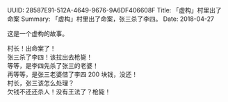 UUID: 28587E91-512A-4649-9676-9A6DF406608F
Title: 「虚构」村里出了命案
Summary: 「虚构」村里出了命案，张三杀了李四。
Date: 2018-04-27

这是一个虚构的故事。

村长！出命案了！  
张三杀了李四！该拉出去枪毙！  
等等，是李四先杀了张三的老婆！  
再等等，是张三老婆借了李四 200 块钱，没还！  
村长，张三该怎么处理？  
欠钱不还还杀人！没有王法了？枪毙！
